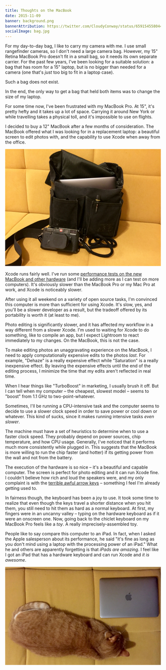 ```yaml
---
title: Thoughts on the MacBook
date: 2015-11-09
banner: background.png
bannerAttribution: https://twitter.com/CloudyConway/status/659154558044786688
socialImage: bag.jpg
---
```


For my day-to-day bag, I like to carry my camera with me. I use small rangefinder cameras, so I don't need a large camera bag. However, my 15" Retina MacBook Pro doesn't fit in a small bag, so it needs its own separate carrier. For the past few years, I've been looking for a suitable solution: a bag that has room for a 15" laptop, but is no bigger than needed for a camera (one that's _just_ too big to fit in a laptop case).

Such a bag does not exist.

In the end, the only way to get a bag that held both items was to change the size of my laptop.

For some time now, I've been frustrated with my MacBook Pro. At 15", it's pretty hefty and it takes up a lot of space. Carrying it around New York or while travelling takes a physical toll, and it's impossible to use on flights.

I decided to buy a 12" MacBook after a few months of consideration. The MacBook offered what I was looking for in a replacement laptop: a beautiful screen to edit photos with, and the capability to use Xcode when away from the office.

![The MacBook in my camera bag](bag.jpg)

Xcode runs fairly well. I've run some [performance tests on the new MacBook and other hardware](https://github.com/ashfurrow/xcode-hardware-performance) (and I'll be adding more as I can test on more computers). It's obviously slower than the MacBook Pro or my Mac Pro at work, and Xcode is noticeably slower.

After using it all weekend on a variety of open source tasks, I'm convinced this computer is more than sufficient for using Xcode. It's slow, yes, and you'll be a slower developer as a result, but the tradeoff offered by its portability is worth it (at least to me).

Photo editing is significantly slower, and it has affected my workflow in a way different from a slower Xcode. I'm used to waiting for Xcode to do something, like to compile an app, but I expect Lightroom to react immediately to my changes. On the MacBook, this is not the case.

To make editing photos an unaggravating experience on the MacBook, I need to apply computationally expensive edits to the photos _last_. For example, "Dehaze" is a really expensive effect while "Saturation" is a really inexpensive effect. By leaving the expensive effects until the end of the editing process, I minimize the time that my edits aren't reflected in real time.

When I hear things like "TurboBoost" in marketing, I usually brush it off. But I can tell when my computer – the cheapest, slowest model – seems to "boost" from 1.1 GHz to two-point-whatever.

Sometimes, I'll be running a CPU-intensive task and the computer seems to decide to use a slower clock speed in order to save power or cool down or whatever. This kind of sucks, since it makes running intensive tasks _even slower_.

The machine must have a set of heuristics to determine when to use a faster clock speed. They probably depend on power sources, chip temperature, and how CPU usage. Generally, I've noticed that it performs much more consistently while plugged in. This suggests that the MacBook is more willing to run the chip faster (and hotter) if its getting power from the wall and not from the battery.

The execution of the hardware is so nice – it's a beautiful and capable computer. The screen is perfect for photo editing and it can run Xcode fine. I couldn't believe how rich and loud the speakers were, and my only complaint is with the [terrible awful arrow keys](http://morrick.me/archives/7451) – something I feel I'm already getting used to.

In fairness though, the keyboard has been a joy to use. It took some time to realize that even though the keys travel a shorter distance when you hit them, you still need to hit them as hard as a normal keyboard. At first, my fingers were in an uncanny valley – typing on the hardware keyboard as if it were an onscreen one. Now, going back to the chiclet keyboard on my MacBook Pro feels like a _toy_. A really imprecisely-assembled toy.

People like to say compare this computer to an iPad. In fact, when I asked the Apple salesperson about its performance, he said "it's fine as long as you don't mind using a laptop with the processing power of an iPad." What he and others are apparently forgetting is that _iPads are amazing_. I feel like I got an iPad that has a hardware keyboard and can run Xcode and _it is awesome_.

![The MacBook next to my cat](dave.jpg)
